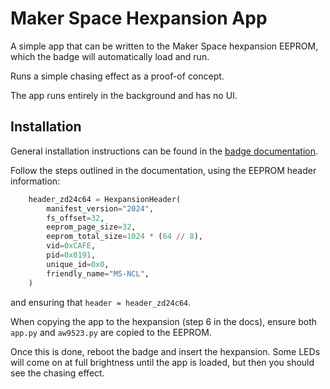 # Maker Space Hexpansion App

A simple app that can be written to the Maker Space hexpansion EEPROM, which the badge will automatically load and run.

Runs a simple chasing effect as a proof-of concept.

The app runs entirely in the background and has no UI.

## Installation

General installation instructions can be found in the [badge documentation](https://tildagon.badge.emfcamp.org/hexpansions/eeprom/).

Follow the steps outlined in the documentation, using the EEPROM header information:

``` python
    header_zd24c64 = HexpansionHeader(
        manifest_version="2024",
        fs_offset=32,
        eeprom_page_size=32,
        eeprom_total_size=1024 * (64 // 8),
        vid=0xCAFE,
        pid=0x0191,
        unique_id=0x0,
        friendly_name="MS-NCL",
    )
 ```
and ensuring that `header = header_zd24c64`.

When copying the app to the hexpansion (step 6 in the docs), ensure both `app.py` and `aw9523.py` are copied to the EEPROM.

Once this is done, reboot the badge and insert the hexpansion. Some LEDs will come on at full brightness until the app is loaded, but then you should see the chasing effect.

